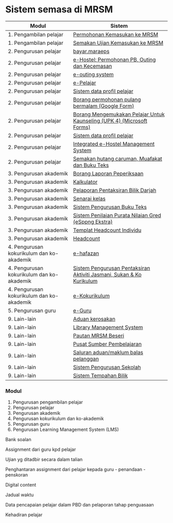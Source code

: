 # Sistem semasa di MRSM

| Modul                                     | Sistem                                                                                                                                                                                                                                               |
| ----------------------------------------- | ---------------------------------------------------------------------------------------------------------------------------------------------------------------------------------------------------------------------------------------------------- |
| 1. Pengambilan pelajar                    | [Permohonan Kemasukan ke MRSM](../../maklumat-asas/pengenalan-mrsm/pautan/sistem.md)                                                                                                                                                                 |
| 1. Pengambilan pelajar                    | [Semakan Ujian Kemasukan ke MRSM](https://mrsm.mara.gov.my/MARATawaranf1/frmLoginSemakanF1.aspx)                                                                                                                                                     |
| 2. Pengurusan pelajar                     | [bayar.maraeps](https://bayar.maraeps.my/login)                                                                                                                                                                                                      |
| 2. Pengurusan pelajar                     | [e-Hostel: Permohonan PB, Outing dan Kecemasan](http://www.e-hostel.net/joba\_hostel/loginPenjaga.php)                                                                                                                                               |
| 2. Pengurusan pelajar                     | [e-outing system](http://www.e-hostel.net/putra\_outing/)                                                                                                                                                                                            |
| 2. Pengurusan pelajar                     | [e-Pelajar](http://www.mrsmkotakinabalu.edu.my/epelajar/login.asp)                                                                                                                                                                                   |
| 2. Pengurusan pelajar                     | [Sistem data profil pelajar](http://www.uppmlgg.com/esppng/esppngextra/menuxxx\_login.asp)                                                                                                                                                           |
| 2. Pengurusan pelajar                     | [Borang permohonan pulang bermalam (Google Form)](https://docs.google.com/forms/d/e/1FAIpQLScJqR1fAepW8t35u-HG3jgid7SXLW8gXjoLbEz0KXsFV-5\_Qw/viewform)                                                                                              |
| 2. Pengurusan pelajar                     | [Borang Mengemukakan Pelajar Untuk Kaunseling (UPK 4) (Microsoft Forms)](https://forms.office.com/pages/responsepage.aspx?id=gkACjlBbekSQabWlR-NKMPUt-QDdaPBIrdbGqYaXNrFUN0VVSk5WSTBZTjNDSjg2U05CVFpTUVY5Uy4u)                                       |
| 2. Pengurusan pelajar                     | [Sistem data profil pelajar](http://www.uppmlgg.com/esppng/esppngextra/menuxxx\_login.asp)                                                                                                                                                           |
| 2. Pengurusan pelajar                     | [Integrated e-Hostel Management System](http://e-hostel.net/trans\_hostel)                                                                                                                                                                           |
| 2. Pengurusan pelajar                     | [Semakan hutang caruman, Muafakat dan Buku Teks](https://form.jotform.com/223253997071461)                                                                                                                                                           |
| 3. Pengurusan akademik                    | [Borang Laporan Peperiksaan](http://examreportofficialuppmlgg168.uppmlgg.com/index.asp)                                                                                                                                                              |
| 3. Pengurusan akademik                    | [Kalkulator](http://kalkulatorpng4mrsm.uppmlgg.com/calculatorPNGatas.asp)                                                                                                                                                                            |
| 3. Pengurusan akademik                    | [Pelaporan Pentaksiran Bilik Darjah](https://mylink.la/nurmujahadah02)                                                                                                                                                                               |
| 3. Pengurusan akademik                    | [Senarai kelas](http://www.uppmlgg.com/senaraikelas.html)                                                                                                                                                                                            |
| 3. Pengurusan akademik                    | [Sistem Pengurusan Buku Teks](http://pspbaitulilmitmfs.com/spteks/login.php)                                                                                                                                                                         |
| 3. Pengurusan akademik                    | [Sistem Penilaian Purata Nilaian Gred (eSppng Ekstra)](https://uppmmrsmlangkawi.com/esppng)                                                                                                                                                          |
| 3. Pengurusan akademik                    | [Templat Headcount Individu](https://maranet-my.sharepoint.com/:x:/g/personal/joespenzal\_mara\_gov\_my/EfRb-OhMT8hFqlBPfSu8GZ4BpVBxAzzcNXAz\_KWWl\_VyFw?e=FqpV7A)                                                                                   |
| 3. Pengurusan akademik                    | [Headcount](https://maranet-my.sharepoint.com/:x:/r/personal/suria\_hanapiah\_mara\_gov\_my/\_layouts/15/Doc.aspx?sourcedoc=%7BC496C963-0268-4C7C-A5CE-08D335FFED5E%7D\&file=T5-HEADCOUNT%20BESERI%202023.xlsx\&action=default\&mobileredirect=true) |
| 4. Pengurusan kokurikulum dan ko-akademik | [e-hafazan](http://ehafazanua.com/mrsmkp.html?button=LAMAN+UTAMA%0D%0A)                                                                                                                                                                              |
| 4. Pengurusan kokurikulum dan ko-akademik | [Sistem Pengurusan Pentaksiran Aktiviti Jasmani, Sukan & Ko Kurikulum](http://syspajskxxxonline.uppmlgg.com/index\_pajsk.asp)                                                                                                                        |
| 4. Pengurusan kokurikulum dan ko-akademik | [e-Kokurikulum](http://www.mrsmserting.com/SKOQ/Contents/loginKoq.asp)                                                                                                                                                                               |
| 5. Pengurusan guru                        | [e-Guru](http://www.mrsmsemporna.edu.my/skoq/contents/Loginguru.asp)                                                                                                                                                                                 |
| 9. Lain-lain                              | [Aduan kerosakan](https://mrsmict.wixsite.com/mrsmkkmaintainance/aduan-kerosakkan)                                                                                                                                                                   |
| 9. Lain-lain                              | [Library Management System](http://pspmrsmsaskualakangsar.com/)                                                                                                                                                                                      |
| 9. Lain-lain                              | [Pautan MRSM Beseri](https://mylink.la/mrsmbeseri)                                                                                                                                                                                                   |
| 9. Lain-lain                              | [Pusat Sumber Pembelajaran](https://www.pspbaitulilmi.com/)                                                                                                                                                                                          |
| 9. Lain-lain                              | [Saluran aduan/maklum balas pelanggan](https://form.jotform.com/210074491832452)                                                                                                                                                                     |
| 9. Lain-lain                              | [Sistem Pengurusan Sekolah](https://mrsm.awfatech.com/sas/)                                                                                                                                                                                          |
| 9. Lain-lain                              | [Sistem Tempahan Bilik](http://www.pspmrsmkputra.com/cendana/mrbs/web/day.php?year=2023\&month=09\&day=04\&area=17\&room=0)                                                                                                                          |

### Modul

1. Pengurusan pengambilan pelajar
2. Pengurusan pelajar
3. Pengurusan akademik
4. Pengurusan kokurikulum dan ko-akademik
5. Pengurusan guru
6. Pengurusan Learning Management System (LMS)

Bank soalan

Assignment dari guru kpd pelajar

Ujian yg ditadbir secara dalam talian

Penghantaran assignment dari pelajar kepada guru - penandaan - penskoran

Digital content

Jadual waktu

Data pencapaian pelajar dalam PBD dan pelaporan tahap penguasaan

Kehadiran pelajar
